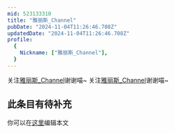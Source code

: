 ```yaml
---
mid: 523133310
title: "雅丽斯_Channel"
pubDate: "2024-11-04T11:26:46.708Z"
updatedDate: "2024-11-04T11:26:46.708Z"
profile:
  {
    Nickname: ["雅丽斯_Channel"],
  }
---
```


关注[雅丽斯_Channel](https://space.bilibili.com/523133310)谢谢喵~ 关注[雅丽斯_Channel](https://space.bilibili.com/523133310)谢谢喵~

## 此条目有待补充
你可以在[这里](https://github.com/Yuhanawa/VTuber.ICU-Content/edit/master/v/雅丽斯_Channel/index.md)编辑本文
